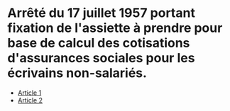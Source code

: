 # Arrêté du 17 juillet 1957 portant fixation de l'assiette à prendre pour base de calcul des cotisations d'assurances sociales pour les écrivains non-salariés.

- [Article 1](article-1.md)
- [Article 2](article-2.md)
